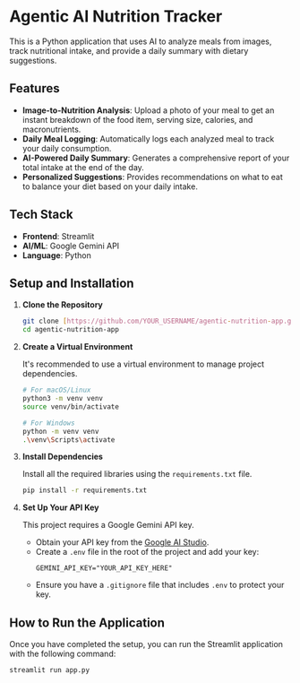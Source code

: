 # Agentic AI Nutrition Tracker

This is a Python application that uses AI to analyze meals from images, track nutritional intake, and provide a daily summary with dietary suggestions.

## Features

  - **Image-to-Nutrition Analysis**: Upload a photo of your meal to get an instant breakdown of the food item, serving size, calories, and macronutrients.
  - **Daily Meal Logging**: Automatically logs each analyzed meal to track your daily consumption.
  - **AI-Powered Daily Summary**: Generates a comprehensive report of your total intake at the end of the day.
  - **Personalized Suggestions**: Provides recommendations on what to eat to balance your diet based on your daily intake.

## Tech Stack

  - **Frontend**: Streamlit
  - **AI/ML**: Google Gemini API
  - **Language**: Python

## Setup and Installation

1.  **Clone the Repository**

    ```bash
    git clone [https://github.com/YOUR_USERNAME/agentic-nutrition-app.git](https://github.com/YOUR_USERNAME/agentic-nutrition-app.git)
    cd agentic-nutrition-app
    ```

2.  **Create a Virtual Environment**

    It's recommended to use a virtual environment to manage project dependencies.

    ```bash
    # For macOS/Linux
    python3 -m venv venv
    source venv/bin/activate

    # For Windows
    python -m venv venv
    .\venv\Scripts\activate
    ```

3.  **Install Dependencies**

    Install all the required libraries using the `requirements.txt` file.

    ```bash
    pip install -r requirements.txt
    ```

4.  **Set Up Your API Key**

    This project requires a Google Gemini API key.

      - Obtain your API key from the [Google AI Studio](https://aistudio.google.com/app/apikey).
      - Create a `.env` file in the root of the project and add your key:
        ```
        GEMINI_API_KEY="YOUR_API_KEY_HERE"
        ```
      - Ensure you have a `.gitignore` file that includes `.env` to protect your key.

## How to Run the Application

Once you have completed the setup, you can run the Streamlit application with the following command:

```bash 
streamlit run app.py